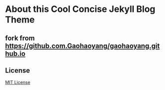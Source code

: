 # About this Cool Concise Jekyll Blog Theme

## fork from https://github.com.Gaohaoyang/gaohaoyang.github.io

## License
[MIT License](https://github.com/wilson-zhuo/wilson-zhuo.github.io/blob/master/LICENSE.md)

